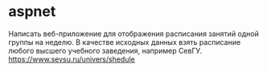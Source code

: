 # aspnet

Написать веб-приложение для отображения расписания занятий одной группы на неделю. В качестве исходных данных взять расписание любого высшего учебного заведения, например СевГУ. https://www.sevsu.ru/univers/shedule